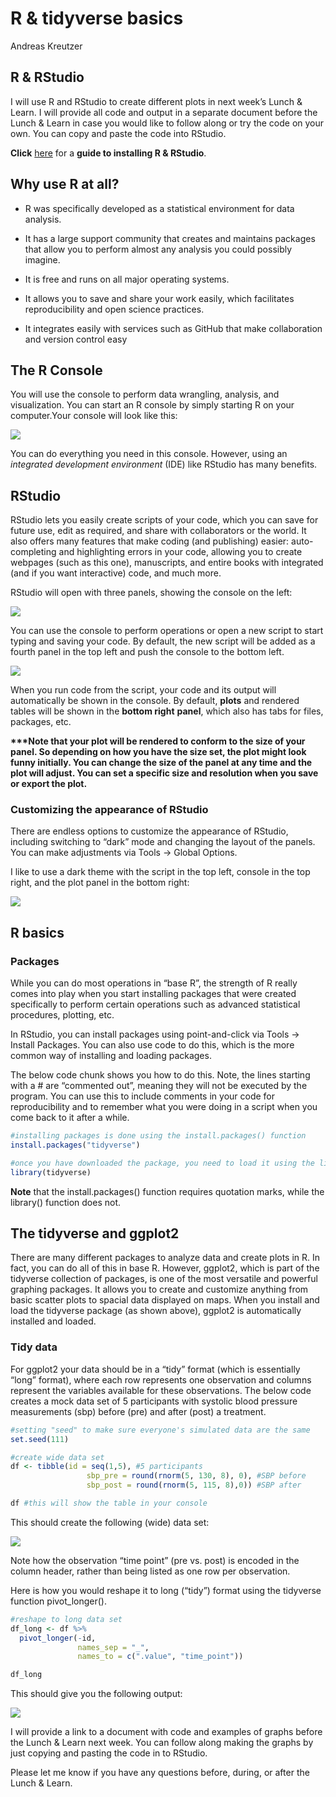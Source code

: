 # R & tidyverse basics
Andreas Kreutzer

## R & RStudio

I will use R and RStudio to create different plots in next week’s Lunch
& Learn. I will provide all code and output in a separate document
before the Lunch & Learn in case you would like to follow along or try
the code on your own. You can copy and paste the code into RStudio.

**Click**
[here](https://rstudio-education.github.io/hopr/starting.html "How to install R & RStudio")
for a **guide to installing R & RStudio**.

## Why use R at all?

- R was specifically developed as a statistical environment for data
  analysis.

- It has a large support community that creates and maintains packages
  that allow you to perform almost any analysis you could possibly
  imagine.

- It is free and runs on all major operating systems.

- It allows you to save and share your work easily, which facilitates
  reproducibility and open science practices.

- It integrates easily with services such as GitHub that make
  collaboration and version control easy

## The R Console

You will use the console to perform data wrangling, analysis, and
visualization. You can start an R console by simply starting R on your
computer.Your console will look like this:

![](r_console.png)

You can do everything you need in this console. However, using an
*integrated development environment* (IDE) like RStudio has many
benefits.

## RStudio

RStudio lets you easily create scripts of your code, which you can save
for future use, edit as required, and share with collaborators or the
world. It also offers many features that make coding (and publishing)
easier: auto-completing and highlighting errors in your code, allowing
you to create webpages (such as this one), manuscripts, and entire books
with integrated (and if you want interactive) code, and much more.

RStudio will open with three panels, showing the console on the left:

![](r_studio_default.png)

You can use the console to perform operations or open a new script to
start typing and saving your code. By default, the new script will be
added as a fourth panel in the top left and push the console to the
bottom left.

![](r_studio_new_script.png)

When you run code from the script, your code and its output will
automatically be shown in the console. By default, **plots** and
rendered tables will be shown in the **bottom right** **panel**, which
also has tabs for files, packages, etc.

**\*\*\*Note that your plot will be rendered to conform to the size of
your panel. So depending on how you have the size set, the plot might
look funny initially. You can change the size of the panel at any time
and the plot will adjust. You can set a specific size and resolution
when you save or export the plot.**

### Customizing the appearance of RStudio

There are endless options to customize the appearance of RStudio,
including switching to “dark” mode and changing the layout of the
panels. You can make adjustments via Tools -\> Global Options.

I like to use a dark theme with the script in the top left, console in
the top right, and the plot panel in the bottom right:

![](r_studio_AK.png)

## R basics

### Packages

While you can do most operations in “base R”, the strength of R really
comes into play when you start installing packages that were created
specifically to perform certain operations such as advanced statistical
procedures, plotting, etc.

In RStudio, you can install packages using point-and-click via Tools -\>
Install Packages. You can also use code to do this, which is the more
common way of installing and loading packages.

The below code chunk shows you how to do this. Note, the lines starting
with a \# are “commented out”, meaning they will not be executed by the
program. You can use this to include comments in your code for
reproducibility and to remember what you were doing in a script when you
come back to it after a while.

``` r
#installing packages is done using the install.packages() function
install.packages("tidyverse")

#once you have downloaded the package, you need to load it using the library() function
library(tidyverse)
```

**Note** that the install.packages() function requires quotation marks,
while the library() function does not.

## The tidyverse and ggplot2

There are many different packages to analyze data and create plots in R.
In fact, you can do all of this in base R. However, ggplot2, which is
part of the tidyverse collection of packages, is one of the most
versatile and powerful graphing packages. It allows you to create and
customize anything from basic scatter plots to spacial data displayed on
maps. When you install and load the tidyverse package (as shown above),
ggplot2 is automatically installed and loaded.

### Tidy data

For ggplot2 your data should be in a “tidy” format (which is essentially
“long” format), where each row represents one observation and columns
represent the variables available for these observations. The below code
creates a mock data set of 5 participants with systolic blood pressure
measurements (sbp) before (pre) and after (post) a treatment.

``` r
#setting "seed" to make sure everyone's simulated data are the same
set.seed(111) 

#create wide data set 
df <- tibble(id = seq(1,5), #5 participants
                 sbp_pre = round(rnorm(5, 130, 8), 0), #SBP before
                 sbp_post = round(rnorm(5, 115, 8),0)) #SBP after

df #this will show the table in your console
```

This should create the following (wide) data set:

![](wide_data.png)

Note how the observation “time point” (pre vs. post) is encoded in the
column header, rather than being listed as one row per observation.

Here is how you would reshape it to long (“tidy”) format using the
tidyverse function pivot_longer().

``` r
#reshape to long data set
df_long <- df %>% 
  pivot_longer(-id,
               names_sep = "_",
               names_to = c(".value", "time_point"))

df_long
```

This should give you the following output:

![](long_data.png)

I will provide a link to a document with code and examples of graphs
before the Lunch & Learn next week. You can follow along making the
graphs by just copying and pasting the code in to RStudio.

Please let me know if you have any questions before, during, or after
the Lunch & Learn.

